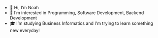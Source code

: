 - 👋 Hi, I’m Noah
- 👀 I’m interested in Programming, Software Development, Backend Development
- 🎓 I’m studying Business Informatics and I'm trying to learn something new everyday!
